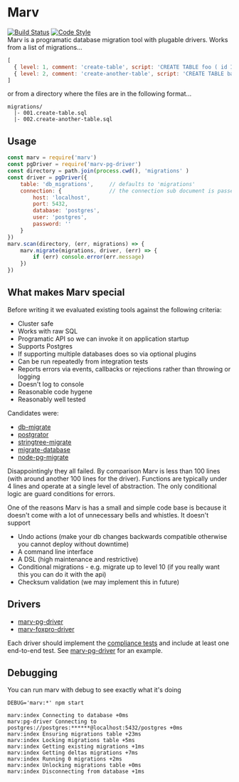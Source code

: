 # Marv
[![Build Status](https://img.shields.io/travis/guidesmiths/marv/master.svg)](https://travis-ci.org/guidesmiths/marv)
[![Code Style](https://img.shields.io/badge/code%20style-imperative-brightgreen.svg)](https://github.com/guidesmiths/eslint-config-imperative)
<br>
Marv is a programatic database migration tool with plugable drivers. Works from a list of migrations...
```js
[ 
  { level: 1, comment: 'create-table', script: 'CREATE TABLE foo ( id INTEGER PRIMARY KEY );'},
  { level: 2, comment: 'create-another-table', script: 'CREATE TABLE bar ( id INTEGER PRIMARY KEY );'}
]
``` 
or from a directory where the files are in the following format...
```
migrations/
  |- 001.create-table.sql
  |- 002.create-another-table.sql
```

## Usage
```js
const marv = require('marv')
const pgDriver = require('marv-pg-driver')
const directory = path.join(process.cwd(), 'migrations' )
const driver = pgDriver({
    table: 'db_migrations',     // defaults to 'migrations'
    connection: {               // the connection sub document is passed directly to pg.Client
        host: 'localhost',
        port: 5432,
        database: 'postgres',
        user: 'postgres',
        password: ''
    }
})
marv.scan(directory, (err, migrations) => {
    marv.migrate(migrations, driver, (err) => {
        if (err) console.error(err.message)
    })
})
```

## What makes Marv special
Before writing it we evaluated existing tools against the following criteria:

* Cluster safe
* Works with raw SQL
* Programatic API so we can invoke it on application startup
* Supports Postgres
* If supporting multiple databases does so via optional plugins
* Can be run repeatedly from integration tests
* Reports errors via events, callbacks or rejections rather than throwing or logging
* Doesn't log to console
* Reasonable code hygene
* Reasonably well tested

Candidates were:

* [db-migrate](https://www.npmjs.com/package/db-migrate)
* [postgrator](https://www.npmjs.com/package/postgrator)
* [stringtree-migrate](https://www.npmjs.com/package/stringtree-migrate)
* [migrate-database](https://www.npmjs.com/package/migrate-database)
* [node-pg-migrate](https://www.npmjs.com/package/migrate-database)

Disappointingly they all failed. By comparison Marv is less than 100 lines (with around another 100 lines for the driver). Functions are typically under 4 lines and operate at a single level of abstraction. The only conditional logic are guard conditions for errors.

One of the reasons Marv is has a small and simple code base is because it doesn't come with a lot of unnecessary bells and whistles. It doesn't support

* Undo actions (make your db changes backwards compatible otherwise you cannot deploy without downtime)
* A command line interface
* A DSL (high maintenance and restrictive)
* Conditional migrations - e.g. migrate up to level 10 (if you really want this you can do it with the api)
* Checksum validation (we may implement this in future)

## Drivers
* [marv-pg-driver](https://www.npmjs.com/package/marv-pg-driver)
* [marv-foxpro-driver](https://www.youtube.com/watch?v=dQw4w9WgXcQ)

Each driver should implement the [compliance tests](https://www.npmjs.com/package/marv-compliance-tests) and include at least one end-to-end test. See [marv-pg-driver](https://www.npmjs.com/package/marv-pg-driver) for an example.

## Debugging
You can run marv with debug to see exactly what it's doing

```
DEBUG='marv:*' npm start

marv:index Connecting to database +0ms
marv:pg-driver Connecting to postgres://postgres:******@localhost:5432/postgres +0ms
marv:index Ensuring migrations table +23ms
marv:index Locking migrations table +5ms
marv:index Getting existing migrations +1ms
marv:index Getting deltas migrations +7ms
marv:index Running 0 migrations +2ms
marv:index Unlocking migrations table +0ms
marv:index Disconnecting from database +1ms
```
